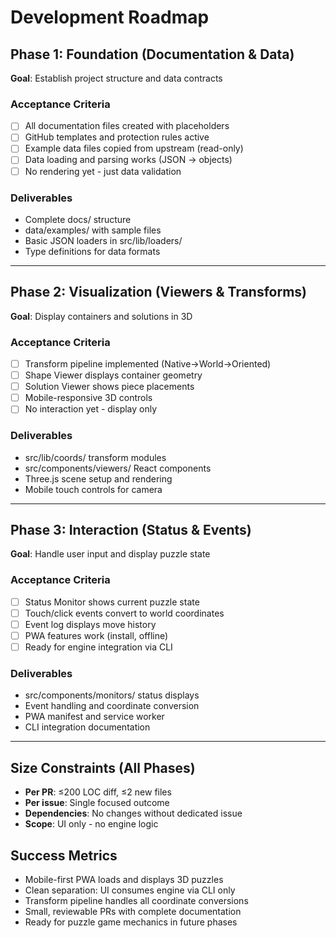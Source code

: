 # Development Roadmap

## Phase 1: Foundation (Documentation & Data)
**Goal**: Establish project structure and data contracts

### Acceptance Criteria
- [ ] All documentation files created with placeholders
- [ ] GitHub templates and protection rules active  
- [ ] Example data files copied from upstream (read-only)
- [ ] Data loading and parsing works (JSON → objects)
- [ ] No rendering yet - just data validation

### Deliverables
- Complete docs/ structure
- data/examples/ with sample files
- Basic JSON loaders in src/lib/loaders/
- Type definitions for data formats

---

## Phase 2: Visualization (Viewers & Transforms)
**Goal**: Display containers and solutions in 3D

### Acceptance Criteria
- [ ] Transform pipeline implemented (Native→World→Oriented)
- [ ] Shape Viewer displays container geometry
- [ ] Solution Viewer shows piece placements
- [ ] Mobile-responsive 3D controls
- [ ] No interaction yet - display only

### Deliverables  
- src/lib/coords/ transform modules
- src/components/viewers/ React components
- Three.js scene setup and rendering
- Mobile touch controls for camera

---

## Phase 3: Interaction (Status & Events)
**Goal**: Handle user input and display puzzle state

### Acceptance Criteria
- [ ] Status Monitor shows current puzzle state
- [ ] Touch/click events convert to world coordinates
- [ ] Event log displays move history
- [ ] PWA features work (install, offline)
- [ ] Ready for engine integration via CLI

### Deliverables
- src/components/monitors/ status displays  
- Event handling and coordinate conversion
- PWA manifest and service worker
- CLI integration documentation

---

## Size Constraints (All Phases)
- **Per PR**: ≤200 LOC diff, ≤2 new files
- **Per issue**: Single focused outcome
- **Dependencies**: No changes without dedicated issue
- **Scope**: UI only - no engine logic

## Success Metrics
- Mobile-first PWA loads and displays 3D puzzles
- Clean separation: UI consumes engine via CLI only
- Transform pipeline handles all coordinate conversions
- Small, reviewable PRs with complete documentation
- Ready for puzzle game mechanics in future phases
